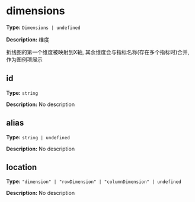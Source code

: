 # dimensions

**Type:** `Dimensions | undefined`

**Description:**
维度
  
  折线图的第一个维度被映射到X轴, 其余维度会与指标名称(存在多个指标时)合并, 作为图例项展示


## id

**Type:** `string`

**Description:**
No description

## alias

**Type:** `string | undefined`

**Description:**
No description

## location

**Type:** `"dimension" | "rowDimension" | "columnDimension" | undefined`

**Description:**
No description

